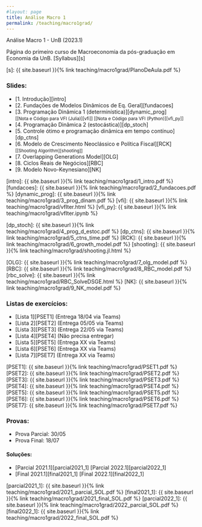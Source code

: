```yaml
---
#layout: page
title: Análise Macro 1
permalink: /teaching/macro1grad/
---
```


Análise Macro 1 - UnB (2023.1)

Página do primeiro curso de Macroeconomia da pós-graduação em Economia da UnB. [Syllabus][s]

[s]: {{ site.baseurl }}{% link teaching/macro1grad/PlanoDeAula.pdf %}

### Slides:

* [1. Introdução][intro]
* [2. Fundações de Modelos Dinâmicos de Eq. Geral][fundacoes]
* [3. Programação Dinâmica 1 (determinística)][dynamic_prog]<br/> 
<small>[[Nota e Código para VFI (Julia)][vfi]] </small>
<small>[[Nota e Código para VFI (Python)][vfi_py]] </small>
* [4. Programação Dinâmica 2 (estocástica)][dp_stoch]
* [5. Controle ótimo e programação dinâmica em tempo contínuo][dp_ctns]
* [6. Modelo de Crescimento Neoclássico e Política Fiscal][RCK]<br/> 
<small>[[Shooting Algorithm][shooting]] </small>
* [7. Overlapping Generations Model][OLG]
* [8. Ciclos Reais de Negócios][RBC]
* [9. Modelo Novo-Keynesiano][NK]


[intro]: {{ site.baseurl }}{% link teaching/macro1grad/1_intro.pdf %}
[fundacoes]: {{ site.baseurl }}{% link teaching/macro1grad/2_fundacoes.pdf %}
[dynamic_prog]: {{ site.baseurl }}{% link teaching/macro1grad/3_prog_dinam.pdf %}
[vfi]: {{ site.baseurl }}{% link teaching/macro1grad/vfIter.html %}
[vfi_py]: {{ site.baseurl }}{% link teaching/macro1grad/vfIter.ipynb %}

[dp_stoch]: {{ site.baseurl }}{% link teaching/macro1grad/4_prog_d_estoc.pdf %}
[dp_ctns]: {{ site.baseurl }}{% link teaching/macro1grad/5_ctns_time.pdf %}
[RCK]: {{ site.baseurl }}{% link teaching/macro1grad/6_growth_model.pdf %}
[shooting]: {{ site.baseurl }}{% link teaching/macro1grad/shooting.jl.html %}

[OLG]: {{ site.baseurl }}{% link teaching/macro1grad/7_olg_model.pdf %}
[RBC]: {{ site.baseurl }}{% link teaching/macro1grad/8_RBC_model.pdf %}
[rbc_solve]: {{ site.baseurl }}{% link teaching/macro1grad/RBC_SolveDSGE.html %}
[NK]: {{ site.baseurl }}{% link teaching/macro1grad/9_NK_model.pdf %}


### Listas de exercícios:

* [Lista 1][PSET1] (Entrega 18/04 via Teams)
* [Lista 2][PSET2] (Entrega 05/05 via Teams)
* [Lista 3][PSET3] (Entrega 22/05 via Teams)
* [Lista 4][PSET4] (Não precisa entregar)
* [Lista 5][PSET5] (Entrega XX via Teams)
* [Lista 6][PSET6] (Entrega XX via Teams)
* [Lista 7][PSET7] (Entrega XX via Teams)



[PSET1]: {{ site.baseurl }}{% link teaching/macro1grad/PSET1.pdf %}
[PSET2]: {{ site.baseurl }}{% link teaching/macro1grad/PSET2.pdf %}
[PSET3]: {{ site.baseurl }}{% link teaching/macro1grad/PSET3.pdf %}
[PSET4]: {{ site.baseurl }}{% link teaching/macro1grad/PSET4.pdf %}
[PSET5]: {{ site.baseurl }}{% link teaching/macro1grad/PSET5.pdf %}
[PSET6]: {{ site.baseurl }}{% link teaching/macro1grad/PSET6.pdf %}
[PSET7]: {{ site.baseurl }}{% link teaching/macro1grad/PSET7.pdf %}


### Provas:

* Prova Parcial: 30/05
* Prova Final: 18/07

#### Soluções:

* [Parcial 2021.1][parcial2021_1] [Parcial 2022.1][parcial2022_1]
* [Final 2021.1][final2021_1] [Final 2022.1][final2022_1]

[parcial2021_1]: {{ site.baseurl }}{% link teaching/macro1grad/2021_parcial_SOL.pdf %}
[final2021_1]: {{ site.baseurl }}{% link teaching/macro1grad/2021_final_SOL.pdf %}
[parcial2022_1]: {{ site.baseurl }}{% link teaching/macro1grad/2022_parcial_SOL.pdf %}
[final2022_1]: {{ site.baseurl }}{% link teaching/macro1grad/2022_final_SOL.pdf %}

